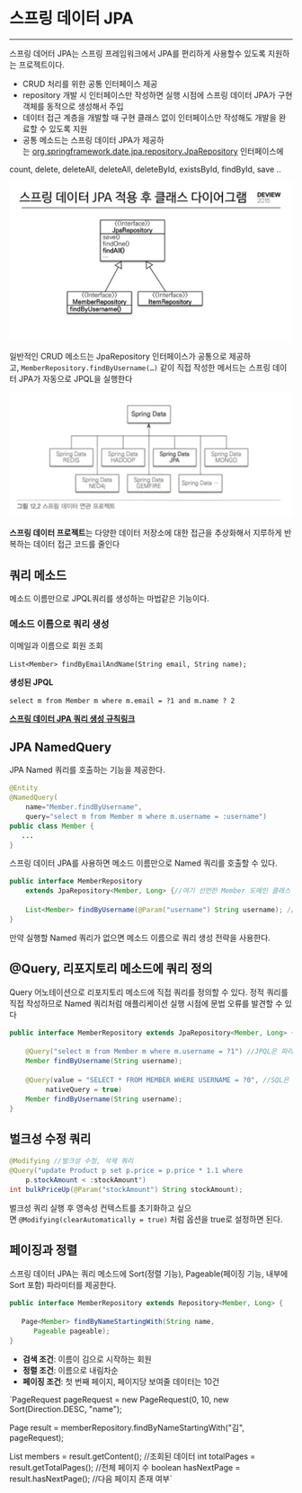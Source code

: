# 스프링 데이터 JPA

---

스프링 데어터 JPA는 스프링 프레임워크에서 JPA를 편리하게 사용할수 있도록 지원하는 프로젝트이다. 

- CRUD 처리를 위한 공통 인터페이스 제공
- repository 개발 시 인터페이스만 작성하면 실행 시점에 스프링 데이터 JPA가 구현 객체를 동적으로 생성해서 주입
- 데이터 접근 계층을 개발할 때 구현 클래스 없이 인터페이스만 작성해도 개발을 완료할 수 있도록 지원
- 공통 메소드는 스프링 데이터 JPA가 제공하는 [org.springframework.date.jpa.repository.JpaRepository](https://docs.spring.io/spring-data/jpa/docs/current/api/org/springframework/data/jpa/repository/JpaRepository.html) 인터페이스에

count, delete, deleteAll, deleteAll, deleteById, existsById, findById, save ..

![Untitled](%E1%84%89%E1%85%B3%E1%84%91%E1%85%B3%E1%84%85%E1%85%B5%E1%86%BC%20%E1%84%83%E1%85%A6%E1%84%8B%E1%85%B5%E1%84%90%E1%85%A5%20JPA%204b774e9e62fd4a218882b88afcbe41b7/Untitled.png)

일반적인 CRUD 메소드는 JpaRepository 인터페이스가 공통으로 제공하고, `MemberRepository.findByUsername(…)` 같이 직접 작성한 메서드는 스프링 데이터 JPA가 자동으로 JPQL을 실행한다

![Untitled](%E1%84%89%E1%85%B3%E1%84%91%E1%85%B3%E1%84%85%E1%85%B5%E1%86%BC%20%E1%84%83%E1%85%A6%E1%84%8B%E1%85%B5%E1%84%90%E1%85%A5%20JPA%204b774e9e62fd4a218882b88afcbe41b7/Untitled%201.png)

**스프링 데이터 프로젝트**는 다양한 데이터 저장소에 대한 접근을 추상화해서 지루하게 반복하는 데이터 접근 코드를 줄인다

## 쿼리 메소드

메소드 이름만으로 JPQL쿼리를 생성하는 마법같은 기능이다.

### 메소드 이름으로 쿼리 생성

이메일과 이름으로 회원 조회

`List<Member> findByEmailAndName(String email, String name);`

**생성된 JPQL**

`select m from Member m where m.email = ?1 and m.name ? 2`

**[스프링 데이터 JPA 쿼리 생성 규칙링크](https://docs.spring.io/spring-data/jpa/docs/2.4.3/reference/html/#jpa.query-methods.query-creation)**

## JPA NamedQuery

JPA Named 쿼리를 호출하는 기능을 제공한다.

```java
@Entity
@NamedQuery(
    name="Member.findByUsername",
    query="select m from Member m where m.username = :username")
public class Member {
   ...
}
```

스프링 데이터 JPA를 사용하면 메소드 이름만으로 Named 쿼리를 호출할 수 있다.

```java
public interface MemberRepository
    extends JpaRepository<Member, Long> {//여기 선언한 Member 도메인 클래스

    List<Member> findByUsername(@Param("username") String username); //파라미터 바인딩
}
```

만약 실행할 Named 쿼리가 없으면 메소드 이름으로 쿼리 생성 전략을 사용한다.

## @Query, 리포지토리 메소드에 쿼리 정의

Query 어노테이션으로 리포지토리 메소드에 직접 쿼리를 정의할 수 있다. 정적 쿼리를 직접 작성하므로 Named 쿼리처럼 애플리케이션 실행 시점에 문법 오류를 발견할 수 있다

```java
public interface MemberRepository extends JpaRepository<Member, Long> {

    @Query("select m from Member m where m.username = ?1") //JPQL은 파라미터 1부터
    Member findByUsername(String username);

    @Query(value = "SELECT * FROM MEMBER WHERE USERNAME = ?0", //SQL은 파라미터 0부터
         nativeQuery = true)
    Member findByUsername(String username);
}
```

## 벌크성 수정 쿼리

```java
@Modifying //벌크성 수정, 삭제 쿼리
@Query("update Product p set p.price = p.price * 1.1 where
    p.stockAmount < :stockAmount")
int bulkPriceUp(@Param("stockAmount") String stockAmount);
```

벌크성 쿼리 실행 후 영속성 컨텍스트를 초기화하고 싶으면 `@Modifying(clearAutomatically = true)` 처럼 옵션을 true로 설정하면 된다.

## 페이징과 정렬

스프링 데이터 JPA는 쿼리 메소드에 Sort(정렬 기능), Pageable(페이징 기능, 내부에 Sort 포함) 파라미터를 제공한다.

```java
public interface MemberRepository extends Repository<Member, Long> {

   Page<Member> findByNameStartingWith(String name,
      Pageable pageable);
}
```

- **검색 조건**: 이름이 김으로 시작하는 회원
- **정렬 조건**: 이름으로 내림차순
- **페이징 조건**: 첫 번째 페이지, 페이지당 보여줄 데이터는 10건

`PageRequest pageRequest = 
    new PageRequest(0, 10, new Sort(Direction.DESC, "name");

Page<Member> result = 
   memberRepository.findByNameStartingWith("김", pageRequest);

List<Member> members = result.getContent(); //조회된 데이터
int totalPages = result.getTotalPages(); //전체 페이지 수
boolean hasNextPage = result.hasNextPage(); //다음 페이지 존재 여부`